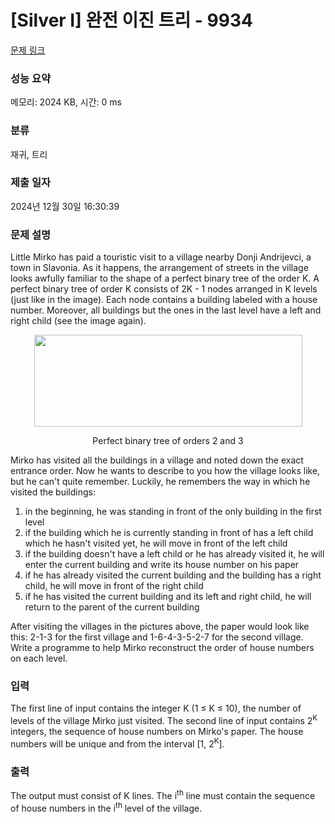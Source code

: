 # [Silver I] 완전 이진 트리 - 9934 

[문제 링크](https://www.acmicpc.net/problem/9934) 

### 성능 요약

메모리: 2024 KB, 시간: 0 ms

### 분류

재귀, 트리

### 제출 일자

2024년 12월 30일 16:30:39

### 문제 설명

<p>Little Mirko has paid a touristic visit to a village nearby Donji Andrijevci, a town in Slavonia. As it happens, the arrangement of streets in the village looks awfully familiar to the shape of a perfect binary tree of the order K. A perfect binary tree of order K consists of 2K - 1 nodes arranged in K levels (just like in the image). Each node contains a building labeled with a house number. Moreover, all buildings but the ones in the last level have a left and right child (see the image again). </p>

<p style="text-align: center;"><img alt="" src="https://upload.acmicpc.net/2f3d1f78-7ef1-4be4-868c-6172f57f2db6/-/preview/" style="width: 429px; height: 147px;"></p>

<p style="text-align: center;">Perfect binary tree of orders 2 and 3</p>

<p>Mirko has visited all the buildings in a village and noted down the exact entrance order. Now he wants to describe to you how the village looks like, but he can't quite remember. Luckily, he remembers the way in which he visited the buildings: </p>

<ol>
	<li>in the beginning, he was standing in front of the only building in the first level </li>
	<li>if the building which he is currently standing in front of has a left child which he hasn't visited yet, he will move in front of the left child </li>
	<li>if the building doesn't have a left child or he has already visited it, he will enter the current building and write its house number on his paper </li>
	<li>if he has already visited the current building and the building has a right child, he will move in front of the right child </li>
	<li>if he has visited the current building and its left and right child, he will return to the parent of the current building </li>
</ol>

<p>After visiting the villages in the pictures above, the paper would look like this: 2-1-3 for the first village and 1-6-4-3-5-2-7 for the second village. Write a programme to help Mirko reconstruct the order of house numbers on each level.</p>

### 입력 

 <p>The first line of input contains the integer K (1 ≤ K ≤ 10), the number of levels of the village Mirko just visited. The second line of input contains 2<sup>K</sup> integers, the sequence of house numbers on Mirko's paper. The house numbers will be unique and from the interval [1, 2<sup>K</sup>]. </p>

### 출력 

 <p>The output must consist of K lines. The i<sup>th</sup> line must contain the sequence of house numbers in the i<sup>th</sup> level of the village. </p>

